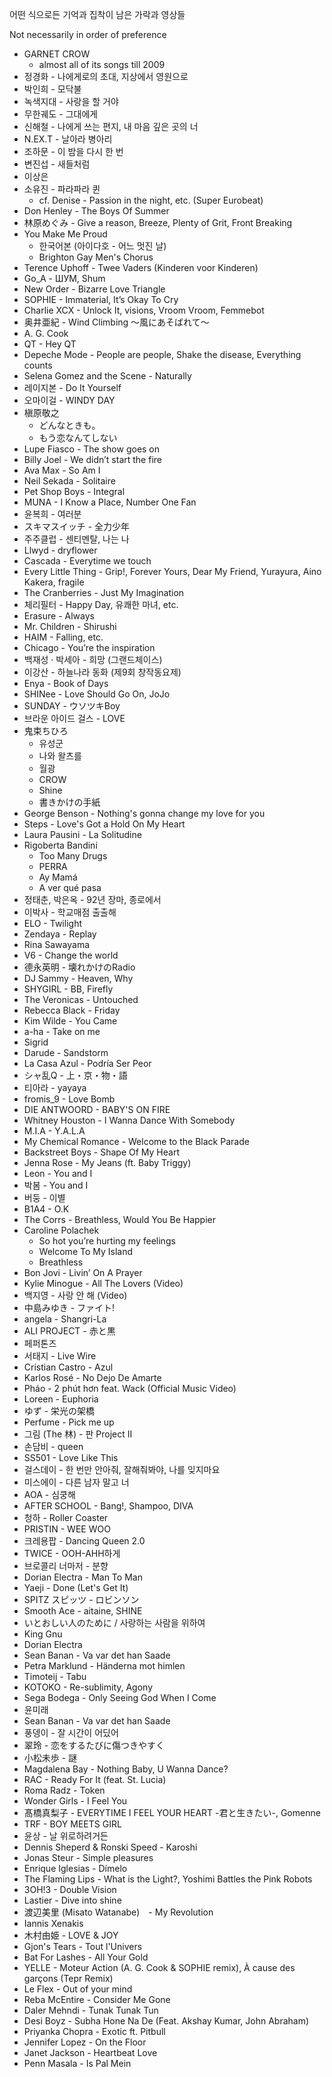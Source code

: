어떤 식으로든 기억과 집착이 남은 가락과 영상들

Not necessarily in order of preference

- GARNET CROW
   - almost all of its songs till 2009
- 정경화 - 나에게로의 초대, 지상에서 영원으로
- 박인희 - 모닥불
- 녹색지대 - 사랑을 할 거야
- 무한궤도 - 그대에게
- 신해철 - 나에게 쓰는 편지, 내 마음 깊은 곳의 너
- N.EX.T - 날아라 병아리
- 조하문 - 이 밤을 다시 한 번
- 변진섭 - 새들처럼
- 이상은
- 소유진 - 파라파라 퀸
    - cf. Denise - Passion in the night, etc. (Super Eurobeat)
- Don Henley - The Boys Of Summer
- 林原めぐみ - Give a reason, Breeze, Plenty of Grit, Front Breaking
- You Make Me Proud
    - 한국어본 (아이다호 - 어느 멋진 날)
    - Brighton Gay Men's Chorus
- Terence Uphoff - Twee Vaders (Kinderen voor Kinderen) 
- Go_A - ШУМ, Shum
- New Order - Bizarre Love Triangle
- SOPHIE - Immaterial, It’s Okay To Cry
- Charlie XCX - Unlock It, visions, Vroom Vroom, Femmebot
- 奥井亜紀 - Wind Climbing ～風にあそばれて～
- A. G. Cook
- QT - Hey QT
- Depeche Mode - People are people, Shake the disease, Everything counts
- Selena Gomez and the Scene - Naturally
- 레이지본 - Do It Yourself
- 오마이걸 - WINDY DAY
- 槇原敬之 
   - どんなときも。
   - もう恋なんてしない
- Lupe Fiasco - The show goes on
- Billy Joel - We didn’t start the fire
- Ava Max - So Am I
- Neil Sekada - Solitaire
- Pet Shop Boys - Integral
- MUNA - I Know a Place, Number One Fan
- 윤복희 - 여러분
- スキマスイッチ - 全力少年
- 주주클럽 - 센티멘탈, 나는 나
- Llwyd - dryflower
- Cascada - Everytime we touch
- Every Little Thing - Grip!, Forever Yours, Dear My Friend, Yurayura, Aino Kakera, fragile
- The Cranberries - Just My Imagination
- 체리필터 - Happy Day, 유쾌한 마녀, etc.
- Erasure - Always
- Mr. Children - Shirushi
- HAIM - Falling, etc.
- Chicago - You’re the inspiration
- 백재성 · 박세아 - 희망 (그랜드체이스)
- 이강산 - 하늘나라 동화 (제9회 창작동요제)
- Enya - Book of Days
- SHINee - Love Should Go On, JoJo
- SUNDAY - ウソツキBoy
- 브라운 아이드 걸스 - LOVE
- 鬼束ちひろ
    - 유성군
    - 나와 왈츠를
    - 월광
    - CROW
    - Shine
    - 書きかけの手紙
- George Benson - Nothing's gonna change my love for you
- Steps - Love's Got a Hold On My Heart
- Laura Pausini - La Solitudine
- Rigoberta Bandini
    - Too Many Drugs
    - PERRA
    - Ay Mamá
    - A ver qué pasa
- 정태춘, 박은옥 - 92년 장마, 종로에서
- 이박사 - 학교매점 출출해
- ELO - Twilight
- Zendaya - Replay
- Rina Sawayama
- V6 - Change the world
- 德永英明 - 壊れかけのRadio
- DJ Sammy - Heaven, Why
- SHYGIRL - BB, Firefly
- The Veronicas - Untouched
- Rebecca Black - Friday
- Kim Wilde - You Came
- a-ha - Take on me
- Sigrid
- Darude - Sandstorm
- La Casa Azul - Podría Ser Peor
- シャ乱Q - 上・京・物・語
- 티아라 - yayaya
- fromis_9 - Love Bomb
- DIE ANTWOORD - BABY'S ON FIRE
- Whitney Houston - I Wanna Dance With Somebody
- M.I.A - Y.A.L.A
- My Chemical Romance - Welcome to the Black Parade
- Backstreet Boys - Shape Of My Heart
- Jenna Rose - My Jeans (ft. Baby Triggy)
- Leon - You and I
- 박봄 - You and I
- 버둥 - 이별
- B1A4 - O.K
- The Corrs - Breathless, Would You Be Happier
- Caroline Polachek 
    - So hot you’re hurting my feelings
    - Welcome To My Island
    - Breathless 
- Bon Jovi - Livin’ On A Prayer
- Kylie Minogue - All The Lovers (Video)
- 백지영 - 사랑 안 해 (Video)
- 中島みゆき - ファイト!
- angela - Shangri-La
- ALI PROJECT - 赤と黒
- 페퍼톤즈
- 서태지 - Live Wire
- Cristian Castro - Azul
- Karlos Rosé - No Dejo De Amarte
- Pháo - 2 phút hơn feat. Wack (Official Music Video)
- Loreen - Euphoria
- ゆず - 栄光の架橋
- Perfume - Pick me up
- 그림 (The 林) - 판 Project II
- 손담비 - queen
- SS501 - Love Like This
- 걸스데이 - 한 번만 안아줘, 잘해줘봐야, 나를 잊지마요
- 미스에이 - 다른 남자 말고 너
- AOA - 심쿵해
- AFTER SCHOOL - Bang!, Shampoo, DIVA
- 청하 - Roller Coaster
- PRISTIN - WEE WOO
- 크레용팝 - Dancing Queen 2.0
- TWICE - OOH-AHH하게
- 브로콜리 너마저 - 분향
- Dorian Electra - Man To Man
- Yaeji - Done (Let's Get It)
- SPITZ スピッツ - ロビンソン
- Smooth Ace - aitaine, SHINE
- いとおしい人のために / 사랑하는 사람을 위하여
- King Gnu
- Dorian Electra
- Sean Banan - Va var det han Saade
- Petra Marklund - Händerna mot himlen
- Timoteij - Tabu
- KOTOKO - Re-sublimity, Agony
- Sega Bodega - Only Seeing God When I Come
- 윤미래
- Sean Banan - Va var det han Saade
- 풍뎅이 - 잘 시간이 어딨어
- 翠玲 - 恋をするたびに傷つきやすく
- 小松未歩 - 謎
- Magdalena Bay - Nothing Baby, U Wanna Dance?
- RAC - Ready For It (feat. St. Lucia)
- Roma Radz - Token
- Wonder Girls - I Feel You
- 髙橋真梨子 - EVERYTIME I FEEL YOUR HEART -君と生きたい-, Gomenne
- TRF - BOY MEETS GIRL
- 윤상 - 날 위로하려거든
- Dennis Sheperd & Ronski Speed - Karoshi
- Jonas Steur - Simple pleasures
- Enrique Iglesias - Dímelo
- The Flaming Lips - What is the Light?, Yoshimi Battles the Pink Robots
- 3OH!3 - Double Vision
- Lastier - Dive into shine
- 渡辺美里 (Misato Watanabe)　- My Revolution
- Iannis Xenakis
- 木村由姫 - LOVE & JOY
- Gjon's Tears - Tout l'Univers
- Bat For Lashes - All Your Gold
- YELLE - Moteur Action (A. G. Cook & SOPHIE remix), À cause des garçons (Tepr Remix)
- Le Flex - Out of your mind
- Reba McEntire - Consider Me Gone
- Daler Mehndi - Tunak Tunak Tun
- Desi Boyz - Subha Hone Na De (Feat. Akshay Kumar, John Abraham)
- Priyanka Chopra - Exotic ft. Pitbull
- Jennifer Lopez - On the Floor
- Janet Jackson - Heartbeat Love
- Penn Masala - Is Pal Mein

